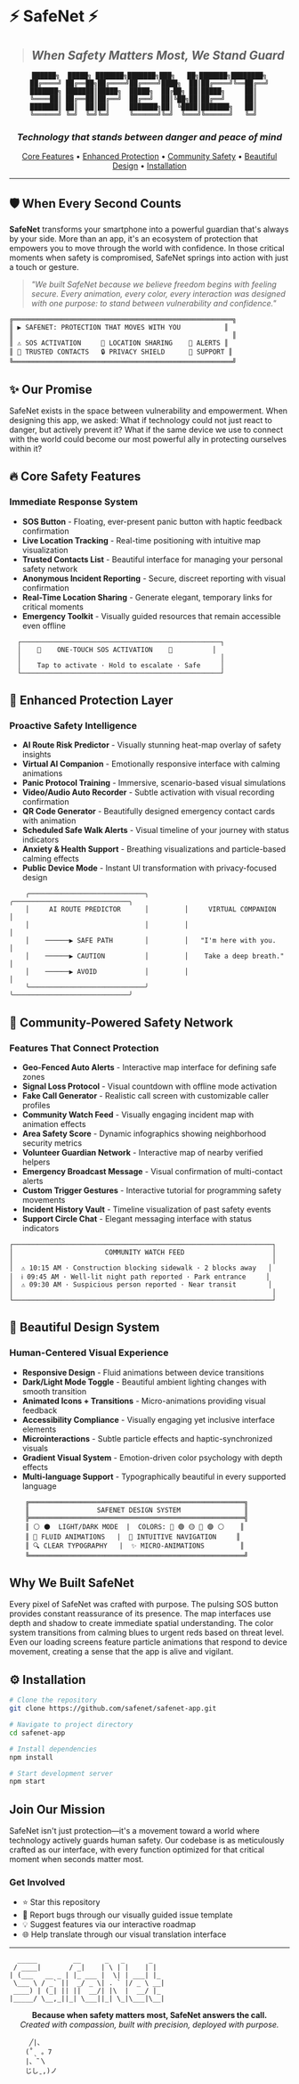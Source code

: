 # ⚡ SafeNet ⚡

> ## _When Safety Matters Most, We Stand Guard_

<div align="center">

```
██████╗  █████╗ ███████╗███████╗███╗   ██╗███████╗████████╗
██╔════╝ ██╔══██╗██╔════╝██╔════╝████╗  ██║██╔════╝╚══██╔══╝
███████╗ ███████║█████╗  █████╗  ██╔██╗ ██║█████╗     ██║   
╚════██║ ██╔══██║██╔══╝  ██╔══╝  ██║╚██╗██║██╔══╝     ██║   
███████║ ██║  ██║██║     ███████╗██║ ╚████║███████╗   ██║   
╚══════╝ ╚═╝  ╚═╝╚═╝     ╚══════╝╚═╝  ╚═══╝╚══════╝   ╚═╝   
```

  <h3>
    <em>Technology that stands between danger and peace of mind</em>
  </h3>
  
  <p align="center">
    <a href="#features">Core Features</a> •
    <a href="#enhanced-protection">Enhanced Protection</a> •
    <a href="#community">Community Safety</a> •
    <a href="#design">Beautiful Design</a> •
    <a href="#installation">Installation</a>
  </p>
</div>

---

## 🛡️ When Every Second Counts

**SafeNet** transforms your smartphone into a powerful guardian that's always by your side. More than an app, it's an ecosystem of protection that empowers you to move through the world with confidence. In those critical moments when safety is compromised, SafeNet springs into action with just a touch or gesture.

> *"We built SafeNet because we believe freedom begins with feeling secure. Every animation, every color, every interaction was designed with one purpose: to stand between vulnerability and confidence."*

```
╔═══════════════════════════════════════════════════════╗
║ ▶️ SAFENET: PROTECTION THAT MOVES WITH YOU           ║
║                                                       ║
║ ⚠️ SOS ACTIVATION     🔗 LOCATION SHARING    🔔 ALERTS ║
║ 👥 TRUSTED CONTACTS   🔒 PRIVACY SHIELD      💬 SUPPORT ║
╚═══════════════════════════════════════════════════════╝
```

## ✨ Our Promise

SafeNet exists in the space between vulnerability and empowerment. When designing this app, we asked: What if technology could not just react to danger, but actively prevent it? What if the same device we use to connect with the world could become our most powerful ally in protecting ourselves within it?

## <a name="features"></a>🔥 Core Safety Features

### Immediate Response System
* **SOS Button** - Floating, ever-present panic button with haptic feedback confirmation
* **Live Location Tracking** - Real-time positioning with intuitive map visualization 
* **Trusted Contacts List** - Beautiful interface for managing your personal safety network
* **Anonymous Incident Reporting** - Secure, discreet reporting with visual confirmation
* **Real-Time Location Sharing** - Generate elegant, temporary links for critical moments
* **Emergency Toolkit** - Visually guided resources that remain accessible even offline

```
  ┌──────────────────────────────────────────────────┐
  │    🔴    ONE-TOUCH SOS ACTIVATION    🔴          │
  │                                                  │
  │    Tap to activate · Hold to escalate · Safe     │
  └──────────────────────────────────────────────────┘
```

## <a name="enhanced-protection"></a>🌟 Enhanced Protection Layer

### Proactive Safety Intelligence
* **AI Route Risk Predictor** - Visually stunning heat-map overlay of safety insights
* **Virtual AI Companion** - Emotionally responsive interface with calming animations
* **Panic Protocol Training** - Immersive, scenario-based visual simulations
* **Video/Audio Auto Recorder** - Subtle activation with visual recording confirmation
* **QR Code Generator** - Beautifully designed emergency contact cards with animation
* **Scheduled Safe Walk Alerts** - Visual timeline of your journey with status indicators
* **Anxiety & Health Support** - Breathing visualizations and particle-based calming effects
* **Public Device Mode** - Instant UI transformation with privacy-focused design

```
    ╭─────────────────────────────╮         ╭─────────────────────────────╮
    │     AI ROUTE PREDICTOR      │         │     VIRTUAL COMPANION       │
    │                             │         │                             │
    │    ──────▶ SAFE PATH        │         │   "I'm here with you.       │
    │    ──────▶ CAUTION          │         │    Take a deep breath."     │
    │    ──────▶ AVOID            │         │                             │
    ╰─────────────────────────────╯         ╰─────────────────────────────╯
```

## <a name="community"></a>🚀 Community-Powered Safety Network

### Features That Connect Protection
* **Geo-Fenced Auto Alerts** - Interactive map interface for defining safe zones
* **Signal Loss Protocol** - Visual countdown with offline mode activation
* **Fake Call Generator** - Realistic call screen with customizable caller profiles
* **Community Watch Feed** - Visually engaging incident map with animation effects
* **Area Safety Score** - Dynamic infographics showing neighborhood security metrics
* **Volunteer Guardian Network** - Interactive map of nearby verified helpers
* **Emergency Broadcast Message** - Visual confirmation of multi-contact alerts
* **Custom Trigger Gestures** - Interactive tutorial for programming safety movements
* **Incident History Vault** - Timeline visualization of past safety events
* **Support Circle Chat** - Elegant messaging interface with status indicators

```
┌─────────────────────────────────────────────────────────────────┐
│                       COMMUNITY WATCH FEED                      │
│                                                                 │
│  ⚠️ 10:15 AM · Construction blocking sidewalk · 2 blocks away   │
│  ℹ️ 09:45 AM · Well-lit night path reported · Park entrance     │
│  ⚠️ 09:30 AM · Suspicious person reported · Near transit        │
│                                                                 │
└─────────────────────────────────────────────────────────────────┘
```

## <a name="design"></a>💎 Beautiful Design System

### Human-Centered Visual Experience
* **Responsive Design** - Fluid animations between device transitions
* **Dark/Light Mode Toggle** - Beautiful ambient lighting changes with smooth transition
* **Animated Icons + Transitions** - Micro-animations providing visual feedback
* **Accessibility Compliance** - Visually engaging yet inclusive interface elements
* **Microinteractions** - Subtle particle effects and haptic-synchronized visuals
* **Gradient Visual System** - Emotion-driven color psychology with depth effects
* **Multi-language Support** - Typographically beautiful in every supported language

```
    ╔══════════════════════════════════════════════════════╗
    ║                 SAFENET DESIGN SYSTEM                ║
    ╠══════════════════════════════════════════════════════╣
    ║ ⚪ ⚫  LIGHT/DARK MODE  |  COLORS: 🔵 🟢 🟡 🔴 🟣 ⚪    ║
    ║ 🌊 FLUID ANIMATIONS   |  🧩 INTUITIVE NAVIGATION     ║
    ║ 🔍 CLEAR TYPOGRAPHY   |  ✨ MICRO-ANIMATIONS         ║
    ╚══════════════════════════════════════════════════════╝
```

## Why We Built SafeNet

Every pixel of SafeNet was crafted with purpose. The pulsing SOS button provides constant reassurance of its presence. The map interfaces use depth and shadow to create immediate spatial understanding. The color system transitions from calming blues to urgent reds based on threat level. Even our loading screens feature particle animations that respond to device movement, creating a sense that the app is alive and vigilant.


## <a name="installation"></a>⚙️ Installation

```bash
# Clone the repository
git clone https://github.com/safenet/safenet-app.git

# Navigate to project directory
cd safenet-app

# Install dependencies
npm install

# Start development server
npm start
```

## Join Our Mission

SafeNet isn't just protection—it's a movement toward a world where technology actively guards human safety. Our codebase is as meticulously crafted as our interface, with every function optimized for that critical moment when seconds matter most.

### Get Involved
* ⭐ Star this repository
* 🐛 Report bugs through our visually guided issue template
* 💡 Suggest features via our interactive roadmap
* 🌐 Help translate through our visual translation interface

---

```
  _____         __      _   _      _   
 / ____|       / _|    | \ | |    | |  
| (___   __ _ | |_ ___ |  \| | ___| |_ 
 \___ \ / _` ||  _/ _ \| . ` |/ _ \ __|
 ____) | (_| || ||  __/| |\  |  __/ |_ 
|_____/ \__,_||_| \___||_| \_|\___|\__|
```

<div align="center">
  <b>Because when safety matters most, SafeNet answers the call.</b><br>
  <i>Created with compassion, built with precision, deployed with purpose.</i>
</div>

```
     ╱|、
    (˚ˎ 。7  
    |、˜〵          
    じしˍ,)ノ
```
